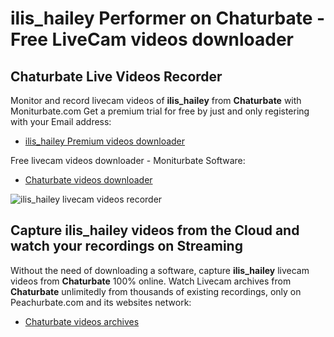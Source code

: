# ilis_hailey Performer on Chaturbate - Free LiveCam videos downloader

## Chaturbate Live Videos Recorder

Monitor and record livecam videos of **ilis_hailey** from **Chaturbate** with Moniturbate.com
Get a premium trial for free by just and only registering with your Email address:
* [ilis_hailey Premium videos downloader](https://moniturbate.com/request-demo-licence-key.html)

Free livecam videos downloader - Moniturbate Software:
* [Chaturbate videos downloader](https://moniturbate.com/moniturbate-download-software.html)

![ilis_hailey livecam videos recorder](https://peachurnet.com/templates/moniturbate-software.png)


## Capture ilis_hailey videos from the Cloud and watch your recordings on Streaming

Without the need of downloading a software, capture **ilis_hailey** livecam videos from **Chaturbate** 100% online.
Watch Livecam archives from **Chaturbate** unlimitedly from thousands of existing recordings, only on Peachurbate.com and its websites network:
* [Chaturbate videos archives](https://peachurnet.com/)